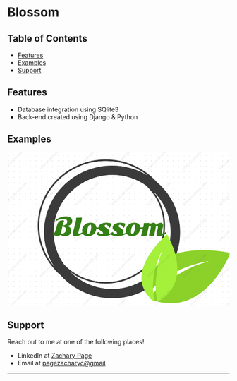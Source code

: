 # Blossom

## Table of Contents


- [Features](#features)
- [Examples](#examples)
- [Support](#support)

## Features

- Database integration using SQlite3
- Back-end created using Django & Python

## Examples

![]( images/BlossomLogo.png)

## Support

Reach out to me at one of the following places!

- LinkedIn at <a href="https://www.linkedin.com/in/pagezacharyc/" target="_blank">Zachary Page</a>
- Email at <a href='mailto:pagezacharyc@gmail.com' target="_blank">pagezacharyc@gmail</a>

---
